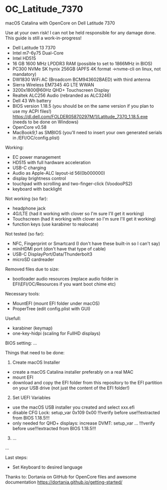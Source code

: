 # OC_Latitude_7370
macOS Catalina with OpenCore on Dell Latitude 7370

Use at your own risk! I can not be held responsible for any damage done.
This guide is still a work-in-progress!

- Dell Latitude 13 7370
- Intel m7-6y75 Dual-Core
- Intel HD515
- 16 GB 1600 MHz LPDDR3 RAM
  (possible to set to 1866MHz in BIOS)
- PC300 NVMe SK hynix 256GB
  (APFS 4K format ->nvme-cli on linux, not mandatory)
- DW1830 WiFi AC (Broadcom BCM943602BAED)
  with third antenna
- Sierra Wireless EM7345 4G LTE WWAN
- 3200x1800@60Hz QHD+ Touchscreen Display
- Realtek ALC256 Audio (rebranded as ALC3246)
- Dell 43 Wh battery
- BIOS version 1.18.5 (you should be on the same version if you plan to use my ACPI files!)
  https://dl.dell.com/FOLDER05870297M/1/Latitude_7370_1.18.5.exe (needs to be done on Windows)
- OpenCore v0.58
- MacBook9,1 as SMBIOS (you'll need to insert your own generated serials in /EFI/OC/config.plist)




Working:
- EC power management
- HD515 with full hardware acceleration
- USB-C charging
- Audio as Apple-ALC layout-id 56(0b000000)
- display brightness control
- touchpad with scrolling and two-finger-click (VoodooPS2)
- keyboard with backlight

Not working (so far):
- headphone jack
- 4G/LTE (had it working with clover so I'm sure I'll get it working)
- Touchscreen (had it working with clover so I'm sure I'll get it working)
- function keys (use karabiner to realocate)

Not tested (so far):
- NFC, Fingerprint or Smartcard (I don't have these built-in so I can't say)
- miniHDMI port (don't have that type of cable)
- USB-C DisplayPort/Data/Thunderbolt3
- microSD cardreader

Removed files due to size:
- bootloader audio resources (replace audio folder in EFI\EFI/OC/Resources if you want boot chime etc)

Necessary tools:
- MountEFI (mount EFI folder under macOS)
- ProperTree (edit config.plist with GUI)

Usefull:
- karabiner (keymap)
- one-key-hidpi (scaling for FullHD displays)

BIOS setting:
...

Things that need to be done:

1. Create macOS Installer
  - create a macOS Catalina installer preferably on a real MAC
  - mount EFI
  - download and copy the EFI folder from this repository to the EFI partition on your USB drive
    (not just the content of the EFI folder!)

2. Set UEFI Variables
  - use the macOS USB installer you created and select xxx.efi
  - disable CFG Lock: setup_var 0x109 0x00   !!!verify before use!!!extracted from BIOS 1.18.5!!!
  - only needed for QHD+ displays:
    increase DVMT:    setup_var ...          !!!verify before use!!!extracted from BIOS 1.18.5!!!

3. ...

...



 Last steps:
 - Set Keyboard to desired language

Thanks to:
Dortania on GitHub for OpenCore files and awesome documentation
https://dortania.github.io/getting-started/
